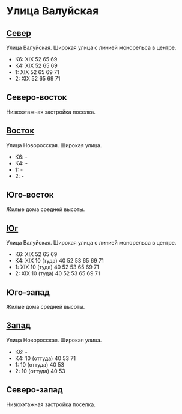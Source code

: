 # Улица Валуйская

## [Север](./10405060.md)

Улица Валуйская.
Широкая улица с линией монорельса в центре.

* K6:   XIX
        52  65  69
* K4:   XIX
        52  65  69
* 1:    XIX
        52  65  69  71
* 2:    XIX
        52  65  69  71

## Северо-восток

Низкоэтажная застройка поселка.

## [Восток](./10410065.md)

Улица Новоросская.
Широкая улица.

* K6:   -
* K4:   -
* 1:    -
* 2:    -

## Юго-восток

Жилые дома средней высоты.

## [Юг](./10400075.md)

Улица Валуйская.
Широкая улица с линией монорельса в центре.

* K6:   XIX
        52  65  69
* K4:   XIX
        10 (туда)   40  52  53  65  69  71
* 1:    XIX
        10 (туда)   40  52  53  65  69  71
* 2:    XIX
        10 (туда)   40  52  53  65  69  71

## Юго-запад

Жилые дома средней высоты.

## [Запад](./10395065.md)

Улица Новоросская.
Широкая улица.

* K6:   -
* K4:   10 (оттуда) 40  53  71
* 1:    10 (оттуда) 40  53
* 2:    10 (оттуда) 40  53

## Северо-запад

Низкоэтажная застройка поселка.

